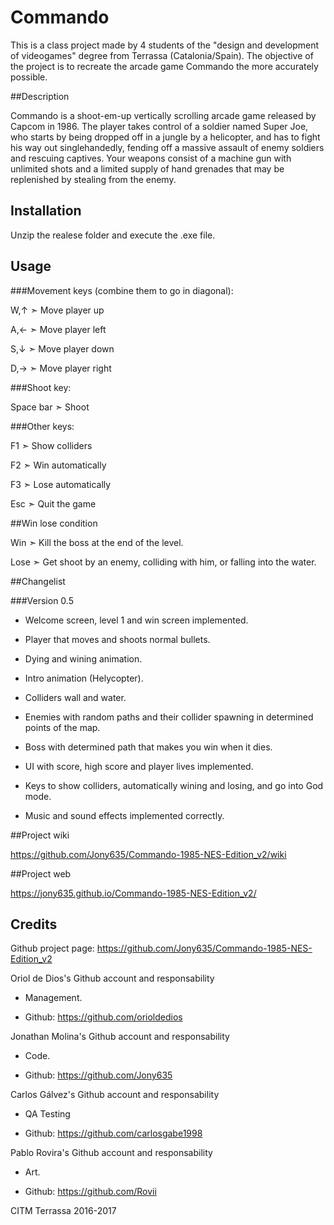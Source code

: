 ﻿# Commando

This is a class project made by 4 students of the "design and development of videogames" degree from Terrassa (Catalonia/Spain). 
The objective of the project is to recreate the arcade game Commando the more accurately possible.


##Description

Commando is a shoot-em-up vertically scrolling arcade game released by Capcom in 1986. The player takes control of a soldier named Super Joe, who starts by being dropped off in a jungle by a helicopter, and has to fight his way out 
singlehandedly, fending off a massive assault of enemy soldiers and rescuing captives. Your weapons consist of a machine gun with unlimited shots and a limited supply of hand grenades that may be replenished by stealing from the enemy.


## Installation

Unzip the realese folder and execute the .exe file.


## Usage

###Movement keys (combine them to go in diagonal):

W,↑ ➣ Move player up

A,← ➣ Move player left

S,↓ ➣ Move player down

D,→ ➣ Move player right


###Shoot key:

Space bar ➣ Shoot


###Other keys:

F1 ➣ Show colliders

F2 ➣ Win automatically

F3 ➣ Lose automatically

Esc ➣ Quit the game


##Win lose condition

Win ➣ Kill the boss at the end of the level.

Lose ➣ Get shoot by an enemy, colliding with him, or falling into the water.


##Changelist

###Version 0.5

- Welcome screen, level 1 and win screen implemented.

- Player that moves and shoots normal bullets.

- Dying and wining animation.

- Intro animation (Helycopter).

- Colliders wall and water.

- Enemies with random paths and their collider spawning in determined points of the map.

- Boss with determined path that makes you win when it dies.

- UI with score, high score and player lives implemented.

- Keys to show colliders, automatically wining and losing, and go into God mode.

- Music and sound effects implemented correctly.


##Project wiki

https://github.com/Jony635/Commando-1985-NES-Edition_v2/wiki

##Project web

https://jony635.github.io/Commando-1985-NES-Edition_v2/


## Credits

Github project page: https://github.com/Jony635/Commando-1985-NES-Edition_v2

Oriol de Dios's Github account and responsability

 - Management.

 - Github: https://github.com/orioldedios


Jonathan Molina's Github account and responsability

 - Code.

 - Github: https://github.com/Jony635


Carlos Gálvez's Github account and responsability

 - QA Testing

 - Github: https://github.com/carlosgabe1998


Pablo Rovira's Github account and responsability

 - Art.

 - Github: https://github.com/Rovii


CITM Terrassa 2016-2017